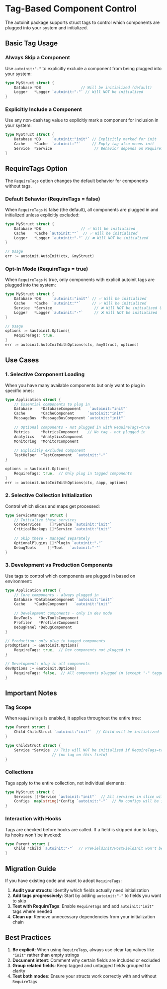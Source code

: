 # Tag-Based Component Control

The autoinit package supports struct tags to control which components are plugged into your system and initialized.

## Basic Tag Usage

### Always Skip a Component

Use `autoinit:"-"` to explicitly exclude a component from being plugged into your system:

```go
type MyStruct struct {
    Database *DB                  // Will be initialized (default)
    Logger   *Logger `autoinit:"-"` // Will NOT be initialized
}
```

### Explicitly Include a Component

Use any non-dash tag value to explicitly mark a component for inclusion in your system:

```go
type MyStruct struct {
    Database *DB     `autoinit:"init"` // Explicitly marked for init
    Cache    *Cache  `autoinit:""`     // Empty tag also means init
    Service  *Service                   // Behavior depends on RequireTags option
}
```

## RequireTags Option

The `RequireTags` option changes the default behavior for components without tags.

### Default Behavior (RequireTags = false)

When `RequireTags` is false (the default), all components are plugged in and initialized unless explicitly excluded:

```go
type MyStruct struct {
    Database *DB                  // ✅ Will be initialized
    Cache    *Cache `autoinit:""`  // ✅ Will be initialized
    Logger   *Logger `autoinit:"-"` // ❌ Will NOT be initialized
}

// Usage
err := autoinit.AutoInit(ctx, &myStruct)
```

### Opt-In Mode (RequireTags = true)

When `RequireTags` is true, only components with explicit autoinit tags are plugged into the system:

```go
type MyStruct struct {
    Database *DB     `autoinit:"init"` // ✅ Will be initialized
    Cache    *Cache  `autoinit:""`     // ✅ Will be initialized  
    Service  *Service                   // ❌ Will NOT be initialized (no tag)
    Logger   *Logger `autoinit:"-"`     // ❌ Will NOT be initialized
}

// Usage
options := &autoinit.Options{
    RequireTags: true,
}
err := autoinit.AutoInitWithOptions(ctx, &myStruct, options)
```

## Use Cases

### 1. Selective Component Loading

When you have many available components but only want to plug in specific ones:

```go
type Application struct {
    // Essential components to plug in
    Database    *DatabaseComponent    `autoinit:"init"`
    Cache       *CacheComponent      `autoinit:"init"`
    MessageBus  *MessageBusComponent `autoinit:"init"`
    
    // Optional components - not plugged in with RequireTags=true
    Metrics     *MetricsComponent    // No tag - not plugged in
    Analytics   *AnalyticsComponent
    Monitoring  *MonitorComponent
    
    // Explicitly excluded component
    TestHelper  *TestComponent  `autoinit:"-"`
}

options := &autoinit.Options{
    RequireTags: true,  // Only plug in tagged components
}
err := autoinit.AutoInitWithOptions(ctx, &app, options)
```

### 2. Selective Collection Initialization

Control which slices and maps get processed:

```go
type ServiceManager struct {
    // Initialize these services
    CoreServices    []*Service `autoinit:"init"`
    CriticalBackups []*Service `autoinit:"init"`
    
    // Skip these - managed separately
    OptionalPlugins []*Plugin `autoinit:"-"`
    DebugTools     []*Tool   `autoinit:"-"`
}
```

### 3. Development vs Production Components

Use tags to control which components are plugged in based on environment:

```go
type Application struct {
    // Core components - always plugged in
    Database *DatabaseComponent `autoinit:"init"`
    Cache    *CacheComponent   `autoinit:"init"`
    
    // Development components - only in dev mode
    DevTools   *DevToolsComponent
    Profiler   *ProfilerComponent
    DebugPanel *DebugComponent
}

// Production: only plug in tagged components
prodOptions := &autoinit.Options{
    RequireTags: true,  // Dev components not plugged in
}

// Development: plug in all components
devOptions := &autoinit.Options{
    RequireTags: false,  // All components plugged in (except "-" tagged)
}
```

## Important Notes

### Tag Scope

When `RequireTags` is enabled, it applies throughout the entire tree:

```go
type Parent struct {
    Child ChildStruct `autoinit:"init"`  // Child will be initialized
}

type ChildStruct struct {
    Service *Service  // This will NOT be initialized if RequireTags=true
                     // (no tag on this field)
}
```

### Collections

Tags apply to the entire collection, not individual elements:

```go
type MyStruct struct {
    Services []*Service `autoinit:"init"`  // All services in slice will be initialized
    Configs  map[string]*Config `autoinit:"-"`  // No configs will be initialized
}
```

### Interaction with Hooks

Tags are checked before hooks are called. If a field is skipped due to tags, its hooks won't be invoked:

```go
type Parent struct {
    Child *Child `autoinit:"-"`  // PreFieldInit/PostFieldInit won't be called
}
```

## Migration Guide

If you have existing code and want to adopt `RequireTags`:

1. **Audit your structs**: Identify which fields actually need initialization
2. **Add tags progressively**: Start by adding `autoinit:"-"` to fields you want to skip
3. **Test with RequireTags**: Enable `RequireTags` and add `autoinit:"init"` tags where needed
4. **Clean up**: Remove unnecessary dependencies from your initialization chain

## Best Practices

1. **Be explicit**: When using `RequireTags`, always use clear tag values like `"init"` rather than empty strings
2. **Document intent**: Comment why certain fields are included or excluded
3. **Group related fields**: Keep tagged and untagged fields grouped for clarity
4. **Test both modes**: Ensure your structs work correctly with and without `RequireTags`